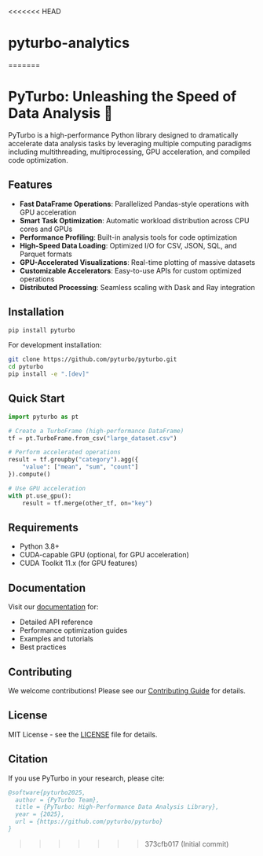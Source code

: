 <<<<<<< HEAD
# pyturbo-analytics
=======
# PyTurbo: Unleashing the Speed of Data Analysis 🚀

PyTurbo is a high-performance Python library designed to dramatically accelerate data analysis tasks by leveraging multiple computing paradigms including multithreading, multiprocessing, GPU acceleration, and compiled code optimization.

## Features

- **Fast DataFrame Operations**: Parallelized Pandas-style operations with GPU acceleration
- **Smart Task Optimization**: Automatic workload distribution across CPU cores and GPUs
- **Performance Profiling**: Built-in analysis tools for code optimization
- **High-Speed Data Loading**: Optimized I/O for CSV, JSON, SQL, and Parquet formats
- **GPU-Accelerated Visualizations**: Real-time plotting of massive datasets
- **Customizable Accelerators**: Easy-to-use APIs for custom optimized operations
- **Distributed Processing**: Seamless scaling with Dask and Ray integration

## Installation

```bash
pip install pyturbo
```

For development installation:
```bash
git clone https://github.com/pyturbo/pyturbo.git
cd pyturbo
pip install -e ".[dev]"
```

## Quick Start

```python
import pyturbo as pt

# Create a TurboFrame (high-performance DataFrame)
tf = pt.TurboFrame.from_csv("large_dataset.csv")

# Perform accelerated operations
result = tf.groupby("category").agg({
    "value": ["mean", "sum", "count"]
}).compute()

# Use GPU acceleration
with pt.use_gpu():
    result = tf.merge(other_tf, on="key")
```

## Requirements

- Python 3.8+
- CUDA-capable GPU (optional, for GPU acceleration)
- CUDA Toolkit 11.x (for GPU features)

## Documentation

Visit our [documentation](https://pyturbo.readthedocs.io/) for:
- Detailed API reference
- Performance optimization guides
- Examples and tutorials
- Best practices

## Contributing

We welcome contributions! Please see our [Contributing Guide](CONTRIBUTING.md) for details.

## License

MIT License - see the [LICENSE](LICENSE) file for details.

## Citation

If you use PyTurbo in your research, please cite:

```bibtex
@software{pyturbo2025,
  author = {PyTurbo Team},
  title = {PyTurbo: High-Performance Data Analysis Library},
  year = {2025},
  url = {https://github.com/pyturbo/pyturbo}
}
```
>>>>>>> 373cfb017 (Initial commit)
